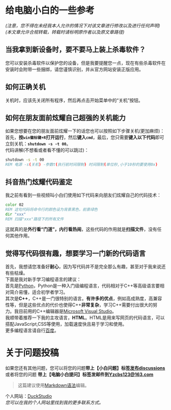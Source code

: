 # 给电脑小白的一些参考<br>

*(注意，您不得在未经我本人允许的情况下对该文章进行修改以及进行任何声明)*<br>
*(本文章允许合规转载，转载时请标明原作者以及原文章路径)*<br>

## 当我拿到新设备时，要不要马上装上杀毒软件？<br>
您可以安装杀毒软件以保护您的设备，但是我要提醒您一点，现在有些杀毒软件在安装时会附带一些捆绑，请您谨慎识别，并从官方网站安装正版应用。<br>

## 如何正确关机<br>
关机时，应该先关闭所有程序，然后再点击开始菜单中的“关机”按钮。<br>

## 如何在朋友面前炫耀自己超强的关机能力<br>
如果您想要在您的朋友面前炫耀一下的话您也可以按照如下步骤关机(更加麻烦)：<br>
首先，**按`win徽标键+R`打开运行**，然后**键入`cmd`**，最后，您只需要**键入以下代码**即可立刻关机：**`shutdown -s -t 00`**。<br>
代码讲解(不想看或者看不懂的可以跳过)：<br>
```bat
shutdown -s -t 00
REM 电源 -s(关机) -参数t(执行前时间限制) 时间限制(单位秒,小于10秒的要使用0x)
```
## 抖音热门炫耀代码鉴定<br>
我之前有看到一些视频叫小白们使用如下代码来向朋友们炫耀自己的代码技术：<br>
```bat
color 02
REM 这句代码将命令行的颜色设为背景黑色，前景绿色
dir "xxx"
REM 扫描"xxx"路径下的所有文件
```
这就真的是**外行看“门道”，内行看热闹**，这些代码的作用就是**扫描文件**，没有任何其他作用。<br>

## 觉得写代码很有趣，想要学习一门新的代码语言<br>
首先，我想请您准备好**耐心**，因为写代码并不是完全那么有趣，甚至对于我来说还有些枯燥。<br>
下面是我对新手学习编程语言的建议：<br>
首先是[Python](https://www.python.org/)，Python是一种入门级编程语言，代码相对于C++等高级语言要相对简介易懂，适合初学者学习。<br>
其次是**C++**，C++是一门很特别的语言。**有许多的优点**，例如高成熟度，高兼容性等，但是这些优点的代价也使得C++**非常复杂**，学习C++需要付出很大的努力。我目前用的C++编辑器是[Microsoft Visual Studio](https://visualstudio.microsoft.com/zh-hans/downloads/)。<br>
我顺带着推荐一下我的主攻语言，**HTML**。HTML是用来写网页的代码语言，可以搭配JavaScript,CSS等使用，加载速度快且易于学习和使用。<br>
更多编程语言请自行[百度](https://www.baidu.com)。<br>

# 关于问题投稿<br>
如果您还有其他问题，您可以将您的问题**带上【小白问题】标签[发布discussions](https://github.com/DuckDuckStudio/Windows_Optimization_Widget/discussions)** 或者将您的问题 **带上【电脑小白提问】标签发邮件到<Yzcbs123@163.com>**<br>

> 这篇建议使用[Markdown语法](https://markdown.com.cn/basic-syntax/)编辑。

个人网站：[DuckStudio](https://duckduckstudio.github.io/yazicbs.github.io/)<br>
*您可以在我的个人网站里找到我的更多联系方式。*